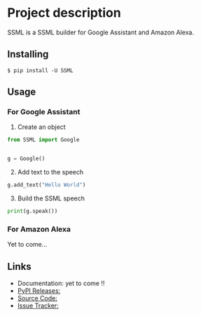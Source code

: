 # Project description
SSML is a SSML builder for Google Assistant and Amazon Alexa.

## Installing

```console
$ pip install -U SSML
```

## Usage
### For Google Assistant

1. Create an object
```python
from SSML import Google


g = Google()
```

2. Add text to the speech
```python
g.add_text("Hello World")
```

3. Build the SSML speech
```python
print(g.speak())
```


### For Amazon Alexa
Yet to come...

## Links
- Documentation: yet to come !!
- [PyPI Releases:](https://pypi.org/project/SSML/)
- [Source Code:](https://github.com/Shinyhero36/SSML/issues)
- [Issue Tracker:](https://github.com/Shinyhero36/SSML/issues)
